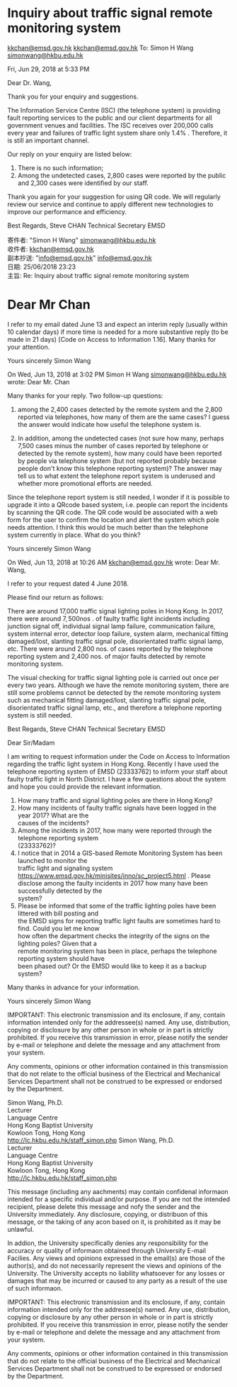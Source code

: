 # Inquiry about traffic signal remote monitoring system

kkchan@emsd.gov.hk <kkchan@emsd.gov.hk> To: Simon H Wang <simonwang@hkbu.edu.hk>

Fri, Jun 29, 2018 at 5:33 PM

Dear Dr. Wang,

Thank you for your enquiry and suggestions.

The Information Service Centre (ISC) (the telephone system) is providing fault reporting services to the public and our client departments for all government venues and facilities. The ISC receives over 200,000 calls every year and failures of traffic light system share only $1 . 4 \%$ . Therefore, it is still an important channel.

Our reply on your enquiry are listed below:

1) There is no such information;   
2) Among the undetected cases, 2,800 cases were reported by the public and 2,300 cases were identified by our staff.

Thank you again for your suggestion for using QR code. We will regularly review our service and continue to apply different new technologies to improve our performance and efficiency.

Best Regards, Steve CHAN Technical Secretary EMSD

寄件者: "Simon H Wang" <simonwang@hkbu.edu.hk>   
收件者: kkchan@emsd.gov.hk   
副本抄送: "info@emsd.gov.hk" <info@emsd.gov.hk>   
日期: 25/06/2018 23:23   
主旨: Re: Inquiry about traffic signal remote monitoring system

# Dear Mr Chan

I refer to my email dated June 13 and expect an interim reply (usually within 10 calendar days) if more time is needed for a more substantive reply (to be made in 21 days) [Code on Access to Information 1.16]. Many thanks for your attention.

Yours sincerely Simon Wang

On Wed, Jun 13, 2018 at 3:02 PM Simon H Wang <simonwang@hkbu.edu.hk> wrote: Dear Mr. Chan

Many thanks for your reply. Two follow-up questions:

1) among the 2,400 cases detected by the remote system and the 2,800 reported via telephones, how many of them are the same cases? I guess the answer would indicate how useful the telephone system is.

2) In addition, among the undetected cases (not sure how many, perhaps 7,500 cases minus the number of cases reported by telephone or detected by the remote system), how many could have been reported by people via telephone system (but not reported probably because people don't know this telephone reporting system)? The answer may tell us to what extent the telephone report system is underused and whether more promotional efforts are needed.

Since the telephone report system is still needed, I wonder if it is possible to upgrade it into a QRcode based system, i.e. people can report the incidents by scanning the QR code. The QR code would be associated with a web form for the user to confirm the location and alert the system which pole needs attention. I think this would be much better than the telephone system currently in place. What do you think?

Yours sincerely Simon Wang

On Wed, Jun 13, 2018 at 10:26 AM <kkchan@emsd.gov.hk> wrote: Dear Mr. Wang,

I refer to your request dated 4 June 2018.

Please find our return as follows:

There are around 17,000 traffic signal lighting poles in Hong Kong. In 2017, there were around $7 { , } 5 0 0 \mathrm { n o s }$ . of faulty traffic light incidents including junction signal off, individual signal lamp failure, communication failure, system internal error, detector loop failure, system alarm, mechanical fitting damaged/lost, slanting traffic signal pole, disorientated traffic signal lamp, etc. There were around 2,800 nos. of cases reported by the telephone reporting system and 2,400 nos. of major faults detected by remote monitoring system.

The visual checking for traffic signal lighting pole is carried out once per every two years. Although we have the remote monitoring system, there are still some problems cannot be detected by the remote monitoring system such as mechanical fitting damaged/lost, slanting traffic signal pole, disorientated traffic signal lamp, etc., and therefore a telephone reporting system is still needed.

Best Regards, Steve CHAN Technical Secretary EMSD

Dear Sir/Madam

I am writing to request information under the Code on Access to Information regarding the traffic light system in Hong Kong. Recently I have used the telephone reporting system of EMSD (23333762) to inform your staff about faulty traffic light in North District. I have a few questions about the system and hope you could provide the relevant information.

1) How many traffic and signal lighting poles are there in Hong Kong?   
2) How many incidents of faulty traffic signals have been logged in the year 2017? What are the   
causes of the incidents?   
3) Among the incidents in 2017, how many were reported through the telephone reporting system   
(23333762)?   
4) I notice that in 2014 a GIS-based Remote Monitoring System has been launched to monitor the   
traffic light and signaling system https://www.emsd.gov.hk/minisites/inno/sc_project5.html . Please   
disclose among the faulty incidents in 2017 how many have been successfully detected by the   
system?   
5) Please be informed that some of the traffic lighting poles have been littered with bill posting and   
the EMSD signs for reporting traffic light faults are sometimes hard to find. Could you let me know   
how often the department checks the integrity of the signs on the lighting poles? Given that a   
remote monitoring system has been in place, perhaps the telephone reporting system should have   
been phased out? Or the EMSD would like to keep it as a backup system?

Many thanks in advance for your information.

Yours sincerely Simon Wang

IMPORTANT: This electronic transmission and its enclosure, if any, contain information intended only for the addressee(s) named. Any use, distribution, copying or disclosure by any other person in whole or in part is strictly prohibited. If you receive this transmission in error, please notify the sender by e-mail or telephone and delete the message and any attachment from your system.

Any comments, opinions or other information contained in this transmission that do not relate to the official business of the Electrical and Mechanical Services Department shall not be construed to be expressed or endorsed by the Department.

Simon Wang, Ph.D.   
Lecturer   
Language Centre   
Hong Kong Baptist University   
Kowloon Tong, Hong Kong   
http://lc.hkbu.edu.hk/staff_simon.php Simon Wang, Ph.D.   
Lecturer   
Language Centre   
Hong Kong Baptist University   
Kowloon Tong, Hong Kong   
http://lc.hkbu.edu.hk/staff_simon.php

This message (including any a achments) may contain confiden al informa on intended for a specific individual and/or purpose. If you are not the intended recipient, please delete this message and no fy the sender and the University immediately. Any disclosure, copying, or distribu on of this message, or the taking of any ac on based on it, is prohibited as it may be unlawful.

In addi on, the University specifically denies any responsibility for the accuracy or quality of informa on obtained through University E-mail Facili es. Any views and opinions expressed in the email(s) are those of the author(s), and do not necessarily represent the views and opinions of the University. The University accepts no liability whatsoever for any losses or damages that may be incurred or caused to any party as a result of the use of such informa on.

IMPORTANT: This electronic transmission and its enclosure, if any, contain information intended only for the addressee(s) named. Any use, distribution, copying or disclosure by any other person in whole or in part is strictly prohibited. If you receive this transmission in error, please notify the sender by e-mail or telephone and delete the message and any attachment from your system.

Any comments, opinions or other information contained in this transmission that do not relate to the official business of the Electrical and Mechanical Services Department shall not be construed to be expressed or endorsed by the Department.